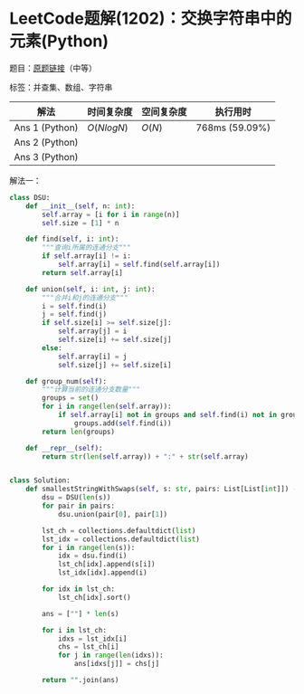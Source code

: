 # LeetCode题解(1202)：交换字符串中的元素(Python)

题目：[原题链接](https://leetcode-cn.com/problems/smallest-string-with-swaps/)（中等）

标签：并查集、数组、字符串

| 解法           | 时间复杂度 | 空间复杂度 | 执行用时       |
| -------------- | ---------- | ---------- | -------------- |
| Ans 1 (Python) | $O(NlogN)$ | $O(N)$     | 768ms (59.09%) |
| Ans 2 (Python) |            |            |                |
| Ans 3 (Python) |            |            |                |

解法一：

```python
class DSU:
    def __init__(self, n: int):
        self.array = [i for i in range(n)]
        self.size = [1] * n

    def find(self, i: int):
        """查询i所属的连通分支"""
        if self.array[i] != i:
            self.array[i] = self.find(self.array[i])
        return self.array[i]

    def union(self, i: int, j: int):
        """合并i和j的连通分支"""
        i = self.find(i)
        j = self.find(j)
        if self.size[i] >= self.size[j]:
            self.array[j] = i
            self.size[i] += self.size[j]
        else:
            self.array[i] = j
            self.size[j] += self.size[i]

    def group_num(self):
        """计算当前的连通分支数量"""
        groups = set()
        for i in range(len(self.array)):
            if self.array[i] not in groups and self.find(i) not in groups:
                groups.add(self.find(i))
        return len(groups)

    def __repr__(self):
        return str(len(self.array)) + ":" + str(self.array)


class Solution:
    def smallestStringWithSwaps(self, s: str, pairs: List[List[int]]) -> str:
        dsu = DSU(len(s))
        for pair in pairs:
            dsu.union(pair[0], pair[1])

        lst_ch = collections.defaultdict(list)
        lst_idx = collections.defaultdict(list)
        for i in range(len(s)):
            idx = dsu.find(i)
            lst_ch[idx].append(s[i])
            lst_idx[idx].append(i)

        for idx in lst_ch:
            lst_ch[idx].sort()

        ans = [""] * len(s)

        for i in lst_ch:
            idxs = lst_idx[i]
            chs = lst_ch[i]
            for j in range(len(idxs)):
                ans[idxs[j]] = chs[j]

        return "".join(ans)

```

